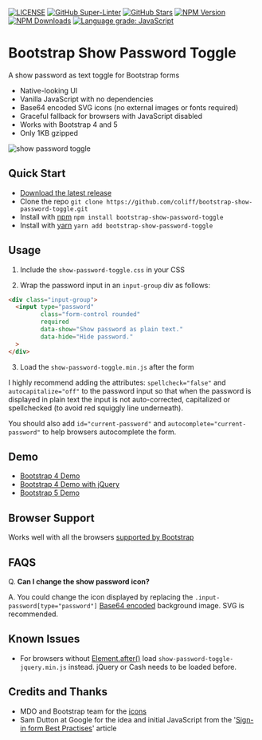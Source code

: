 [![LICENSE](https://img.shields.io/badge/license-MIT-lightgrey.svg)](https://raw.githubusercontent.com/coliff/bootstrap-show-password-toggle/master/LICENSE)
[![GitHub Super-Linter](https://github.com/coliff/bootstrap-show-password-toggle/workflows/Lint%20Code%20Base/badge.svg)](https://github.com/marketplace/actions/super-linter)
[![GitHub Stars](https://img.shields.io/github/stars/coliff/bootstrap-show-password-toggle.svg?label=github%20stars)](https://github.com/coliff/bootstrap-show-password-toggle)
[![NPM Version](https://img.shields.io/npm/v/bootstrap-show-password-toggle)](https://www.npmjs.com/package/bootstrap-show-password-toggle)
[![NPM Downloads](https://img.shields.io/npm/dt/bootstrap-show-password-toggle.svg)](https://www.npmjs.com/package/bootstrap-show-password-toggle)
[![Language grade: JavaScript](https://img.shields.io/lgtm/grade/javascript/g/coliff/bootstrap-show-password-toggle.svg?logo=lgtm&logoWidth=18)](https://lgtm.com/projects/g/coliff/bootstrap-show-password-toggle/context:javascript)

# Bootstrap Show Password Toggle

A show password as text toggle for Bootstrap forms

- Native-looking UI
- Vanilla JavaScript with no dependencies
- Base64 encoded SVG icons (no external images or fonts required)
- Graceful fallback for browsers with JavaScript disabled
- Works with Bootstrap 4 and 5
- Only 1KB gzipped

![show password toggle](https://christianoliff.com/img/2020/show-password-toggle-anim.gif)

## Quick Start

- [Download the latest release](https://github.com/coliff/bootstrap-show-password-toggle/)
- Clone the repo `git clone https://github.com/coliff/bootstrap-show-password-toggle.git`
- Install with [npm](https://www.npmjs.com/package/bootstrap-show-password-toggle) `npm install bootstrap-show-password-toggle`
- Install with [yarn](https://yarnpkg.com/package/bootstrap-show-password-toggle) `yarn add bootstrap-show-password-toggle`

## Usage

1. Include the `show-password-toggle.css` in your CSS

2. Wrap the password input in an `input-group` div as follows:

```html
<div class="input-group">
  <input type="password"
         class="form-control rounded"
         required
         data-show="Show password as plain text."
         data-hide="Hide password."
  >
</div>
```

3. Load the `show-password-toggle.min.js` after the form

I highly recommend adding the attributes: `spellcheck="false"` and `autocapitalize="off"` to the password input so that when the password is displayed in plain text the input is not auto-corrected, capitalized or spellchecked (to avoid red squiggly line underneath).

You should also add `id="current-password"` and `autocomplete="current-password"` to help browsers autocomplete the form.

## Demo

- [Bootstrap 4 Demo](https://coliff.github.io/bootstrap-show-password-toggle/tests/bootstrap4-sign-in/)
- [Bootstrap 4 Demo with jQuery](https://coliff.github.io/bootstrap-show-password-toggle/tests/bootstrap4-jquery-sign-in/)
- [Bootstrap 5 Demo](https://coliff.github.io/bootstrap-show-password-toggle/tests/bootstrap5-sign-in/)

## Browser Support

Works well with all the browsers [supported by Bootstrap](https://getbootstrap.com/docs/4.6/getting-started/browsers-devices/#supported-browsers)

## FAQS

Q. **Can I change the show password icon?**

A. You could change the icon displayed by replacing the `.input-password[type="password"]` [Base64 encoded](https://yoksel.github.io/url-encoder/) background image. SVG is recommended.

## Known Issues

- For browsers without [Element.after()](https://developer.mozilla.org/en-US/docs/Web/API/Element/after#browser_compatibility) load `show-password-toggle-jquery.min.js` instead. jQuery or Cash needs to be loaded before.

## Credits and Thanks

- MDO and Bootstrap team for the [icons](https://icons.getbootstrap.com/icons/eye-slash/)
- Sam Dutton at Google for the idea and initial JavaScript from the '[Sign-in form Best Practises](https://web.dev/sign-in-form-best-practices/)' article

